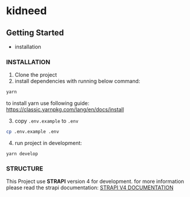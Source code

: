 # kidneed

## Getting Started

- installation

### INSTALLATION

1. Clone the project
2. install dependencies with running below command:

```bash
yarn
```

to install yarn use following guide:
https://classic.yarnpkg.com/lang/en/docs/install

3. copy `.env.example` to `.env`

```bash
cp .env.example .env
```

4. run project in development:

```
yarn develop
```

### STRUCTURE

This Project use **STRAPI** version 4 for development.
for more information please read the strapi documentation:
[STRAPI V4 DOCUMENTATION](https://docs.strapi.io/developer-docs/latest/getting-started/introduction.html)
